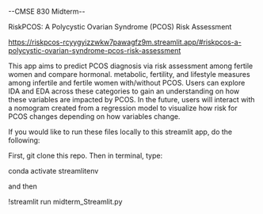--CMSE 830 Midterm--

RiskPCOS: A Polycystic Ovarian Syndrome (PCOS) Risk Assessment

https://riskpcos-rcyygyizzwkw7pawagfz9m.streamlit.app/#riskpcos-a-polycystic-ovarian-syndrome-pcos-risk-assessment

This app aims to predict PCOS diagnosis via risk assessment among fertile women and compare hormonal. metabolic, fertility, and lifestyle measures among infertile and fertile women with/without PCOS. Users can explore IDA and EDA across these categories to gain an understanding on how these variables are impacted by PCOS. In the future, users will interact with a nomogram created from a regression model to visualize how risk for PCOS changes depending on how variables change.

If you would like to run these files locally to this streamlit app, do the following:

First, git clone this repo. 
Then in terminal, type: 

conda activate streamlitenv

and then

!streamlit run midterm_Streamlit.py
